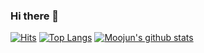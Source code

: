 ### Hi there 👋

[![Hits](https://hits.seeyoufarm.com/api/count/incr/badge.svg?url=https%3A%2F%2Fgithub.com%2FMoojun&count_bg=%2379C83D&title_bg=%23555555&icon=&icon_color=%23E7E7E7&title=hits&edge_flat=false)](https://hits.seeyoufarm.com) 
[![Top Langs](https://github-readme-stats-git-masterrstaa-rickstaa.vercel.app/api/top-langs/?username=megymj)](https://github.com/megymj/megymj) 
[![Moojun's github stats](https://github-readme-stats-git-masterrstaa-rickstaa.vercel.app/api?username=megymj&&show_icons=true)](https://github.com/megymj/megymj)

<!--
**Moojun/Moojun** is a ✨ _special_ ✨ repository because its `README.md` (this file) appears on your GitHub profile.

Here are some ideas to get you started:

- 🔭 I’m currently working on ...
- 🌱 I’m currently learning ...
- 👯 I’m looking to collaborate on ...
- 🤔 I’m looking for help with ...
- 💬 Ask me about ...
- 📫 How to reach me: ...
- 😄 Pronouns: ...
- ⚡ Fun fact: ...
-->
